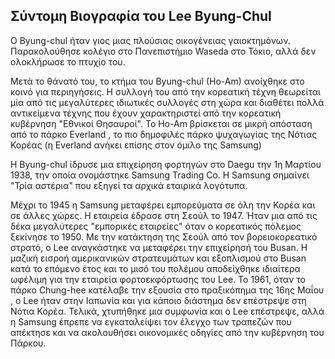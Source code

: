 ## Σύντομη Βιογραφία του Lee Byung-Chul

Ο Byung-chul ήταν γιος μιας πλούσιας οικογένειας γαιοκτημόνων. Παρακολούθησε κολέγιο 
στο Πανεπιστήμιο Waseda στο Τόκιο, αλλά δεν ολοκλήρωσε το πτυχίο του. 

Μετά το θάνατό του, το κτήμα του Byung-chul (Ho-Am) ανοίχθηκε στο κοινό για περιηγήσεις. Η συλλογή του 
από την κορεατική τέχνη θεωρείται μία από τις μεγαλύτερες ιδιωτικές συλλογές στη χώρα και διαθέτει πολλά
αντικείμενα τέχνης που έχουν χαρακτηριστεί από την κορεατική κυβέρνηση "Εθνικοί Θησαυροί". Το Ho-Am 
βρίσκεται σε μικρή απόσταση από το πάρκο Everland , το πιο δημοφιλές πάρκο ψυχαγωγίας της Νότιας Κορέας 
(η Everland ανήκει επίσης στον όμιλο της Samsung)

Η Byung-chul ίδρυσε μια επιχείρηση φορτηγών στο Daegu την 1η Μαρτίου 1938, την οποία ονομάστηκε 
Samsung Trading Co. Η Samsung σημαίνει "Τρία αστέρια" που εξηγεί τα αρχικά εταιρικά λογότυπα.

Μέχρι το 1945 η Samsung μεταφέρει εμπορεύματα σε όλη την Κορέα και σε άλλες χώρες. Η εταιρεία έδρασε 
στη Σεούλ το 1947. Ήταν μια από τις δέκα μεγαλύτερες "εμπορικές εταιρείες" όταν ο κορεατικός πόλεμος 
ξεκίνησε το 1950. Με την κατάκτηση της Σεούλ από τον βορειοκορεατικό στρατό, ο Lee αναγκάστηκε να μεταφέρει 
την επιχείρησή του Busan. Η μαζική εισροή αμερικανικών στρατευμάτων και εξοπλισμού στο Busan κατά το επόμενο
έτος και το μισό του πολέμου αποδείχθηκε ιδιαίτερα ωφέλιμη για την εταιρεία φορτοεκφόρτωσης του Lee. 
Το 1961, όταν το πάρκο Chung-hee κατέλαβε την εξουσία στο πραξικόπημα της 16ης Μαΐου , ο Lee ήταν 
στην Ιαπωνία και για κάποιο διάστημα δεν επέστρεψε στη Νότια Κορέα. Τελικά, χτυπήθηκε μια συμφωνία και
ο Lee επέστρεψε, αλλά η Samsung έπρεπε να εγκαταλείψει τον έλεγχο των τραπεζών που απέκτησε και να ακολουθήσει 
οικονομικές οδηγίες από την κυβέρνηση του Πάρκου.

